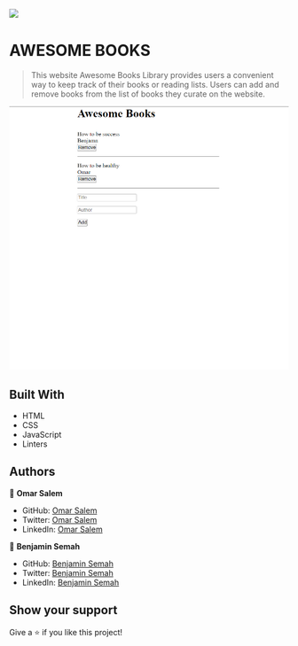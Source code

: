 ![](https://img.shields.io/badge/Microverse-blueviolet)

# AWESOME BOOKS

> This website Awesome Books Library provides users a convenient way to keep track of their books or reading lists. Users can add and remove books from the list of books they curate on the website.

![screenshot](./assets/screen.png)

## Built With

- HTML
- CSS
- JavaScript
- Linters

## Authors

👤 **Omar Salem**

- GitHub: [Omar Salem](https://github.com/omarsalem7)
- Twitter: [Omar Salem](https://twitter.com/Omar80491499)
- LinkedIn: [Omar Salem](https://www.linkedin.com/in/omar-salem-a6945b177/)

👤 **Benjamin Semah**

- GitHub: [Benjamin Semah](https://github.com/BenjaminSemah)
- Twitter: [Benjamin Semah](https://twitter.com/BenjaminSemah)
- LinkedIn: [Benjamin Semah](https://www.linkedin.com/in/benjaminsemah/)

## Show your support

Give a ⭐ if you like this project!
